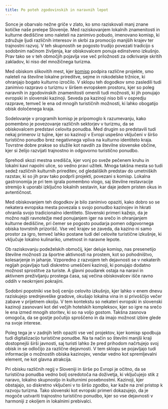 ```yaml
---
title: Po poteh zgodovinskih in naravnih lepot
---
```


Sonce je obarvalo nežne griče v zlato, ko smo raziskovali manj znane kotičke naše prelepe Slovenije. Med raziskovanjem lokalnih znamenitosti in kulturne dediščine smo naleteli na zanimivo pobudo, imenovano komisp, ki združuje ljudi različnih interesov in skrbi za promocijo manjših krajev ter trajnostni razvoj. V teh skupnostih se pogosto trudijo povezati tradicijo s sodobnim načinom življenja, kar obiskovalcem ponuja edinstveno izkušnjo. Prav tako se v teh območjih pojavlja vse več priložnosti za odkrivanje skritih zakladov, ki niso del množičnega turizma.

Med obiskom slikovitih mest, kjer [komisp][dp] podpira različne projekte, smo naleteli na številne lokalne prireditve, sejme in rokodelske tržnice, ki ohranjajo bogato kulturno izročilo. V sklopu teh dogodkov smo zasledili tudi zanimivo razpravo o turizmu v širšem evropskem prostoru, kjer so poleg naravnih in zgodovinskih znamenitosti omenili tudi možnosti, ki jih ponujajo evropski in slovenski kazinoji. Seveda pa kazinoji niso bili v ospredju razprave, temveč le ena od mnogih turističnih možnosti, ki lahko obogatijo obisk določenega kraja.

Sodelovanje v programih komisp je pripomoglo k razumevanju, kako pomembno je povezovanje različnih sektorjev v turizmu, da se obiskovalcem predstavi celovita ponudba. Med drugim so predstavili tudi nekaj primerov iz tujine, kjer so kazinoji v Evropi uspešno vključeni v širšo turistično ponudbo brez negativnega vpliva na kulturno identiteto kraja. Tovrstne dobre prakse so služile kot navdih za številne slovenske občine, kjer si želijo razvijati trajnostno in odgovorno turistično ponudbo.

Sprehodi skozi mestna središča, kjer vonj po sveže pečenem kruhu in lokalni kavi napolni ulice, so vedno pravi užitek. Mnoga takšna mesta so tudi sedež različnih kulturnih prireditev, od gledaliških predstav do umetniških razstav, ki so jih prav tako podprli projekti, povezani s komisp. Lokalna gastronomija je pri tem igrala pomembno vlogo, saj številne restavracije stremijo k uporabi izključno lokalnih sestavin, kar daje jedem pristen okus in avtentičnost.

Med obiskovanjem teh dogodkov je bilo zanimivo opaziti, kako dobro so se nekatera evropska mesta povezala s svojo ponudbo kazinojev in hkrati ohranila svojo tradicionalno identiteto. Slovenski primeri kažejo, da je možno najti ravnotežje med ponujanjem iger na srečo in ohranjanjem kulturne dediščine, pri čemer se pogosto poudarja pomen odgovornega obiska tovrstnih prizorišč. Vse več krajev se zaveda, da kazino ni samo prostor za igro, temveč lahko postane tudi del celovite turistične izkušnje, ki vključuje lokalno kulinariko, umetnost in naravne lepote.

Ob raziskovanju podeželskih območij, kjer deluje komisp, nas presenetijo številne možnosti za športne aktivnosti na prostem, kot so pohodništvo, kolesarjenje in jahanje. Vzporedno z razvojem teh dejavnosti se v nekaterih regijah pojavljajo tudi diskretno umeščeni kazinoji, ki ponujajo dodatno možnost sprostitve za turiste. A glavni poudarek ostaja na naravi in aktivnem preživljanju prostega časa, saj večina obiskovalcev išče ravno oddih v neokrnjeni pokrajini.

Sodobni popotniki vse bolj cenijo celovito izkušnjo, kjer lahko v enem dnevu raziskujejo srednjeveške gradove, okušajo lokalna vina in si privoščijo večer zabave v prijetnem okolju. V tem kontekstu so nekateri evropski in slovenski kazinoji zasnovani kot del večjih hotelskih kompleksov, kjer so igre na srečo le ena izmed mnogih storitev, ki so na voljo gostom. Takšna zasnova omogoča, da se gostje počutijo sproščeno in da imajo možnost izbire glede na svoje interese.

Poleg tega je v zadnjih letih opaziti vse več projektov, kjer komisp spodbuja tudi digitalizacijo turistične ponudbe. Na ta način so številni manjši kraji dostopnejši širši javnosti, saj turisti lahko že pred prihodom načrtujejo svoj obisk in se odločijo za različne dejavnosti. V tem sklopu se pojavljajo tudi informacije o možnostih obiska kazinojev, vendar vedno kot spremljevalni element, ne kot glavna atrakcija.

Pri obisku različnih regij v Sloveniji in širše po Evropi je očitno, da se turistična ponudba vedno bolj osredotoča na doživetja, ki vključujejo stik z naravo, lokalno skupnostjo in kulturnimi posebnostmi. Kazinoji, kjer obstajajo, so diskretno vključeni v to širšo zgodbo, kar kaže na zrel pristop k razvoju turizma. Tako slovenski kot evropski primeri dokazujejo, da je mogoče ustvariti trajnostno turistično ponudbo, kjer so vse dejavnosti v harmoniji z okoljem in lokalnimi prebivalci.

[dp]: https://www.komisp.si/
